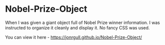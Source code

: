 # Nobel-Prize-Object

When I was given a giant object full of Nobel Prize winner information. I was instructed to organize it cleanly and display it. No fancy CSS was used.

You can view it here - https://jonrgull.github.io/Nobel-Prize-Object/
